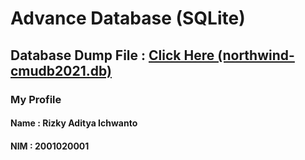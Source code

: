 # Advance Database (SQLite)
## Database Dump File : [Click Here (northwind-cmudb2021.db)](https://drive.google.com/file/d/1_P0SPqXpnNBtkQ-_ohkzlBbISb1f8TWe/view?usp=sharing)

### My Profile 
#### Name : Rizky Aditya Ichwanto
#### NIM : 2001020001
